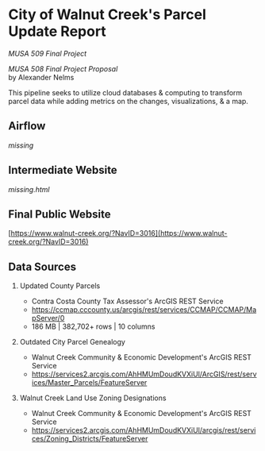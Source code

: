 # City of Walnut Creek's Parcel Update Report
*MUSA 509 Final  Project* 

*MUSA 508 Final Project Proposal* <br>by Alexander Nelms

This pipeline seeks to utilize cloud databases & computing to transform parcel data while adding metrics on the changes, visualizations, & a map.  

## Airflow 
*missing*

## Intermediate Website
*missing.html*

## Final Public Website
[https://www.walnut-creek.org/?NavID=3016](https://www.walnut-creek.org/?NavID=3016)

## Data Sources
1. Updated County Parcels
    * Contra Costa County Tax Assessor's ArcGIS REST Service
    * https://ccmap.cccounty.us/arcgis/rest/services/CCMAP/CCMAP/MapServer/0
    * 186 MB | 382,702+ rows | 10 columns

2. Outdated City Parcel Genealogy 
    * Walnut Creek Community & Economic Development's ArcGIS REST Service
    * https://services2.arcgis.com/AhHMUmDoudKVXiUl/ArcGIS/rest/services/Master_Parcels/FeatureServer

3. Walnut Creek Land Use Zoning Designations
    * Walnut Creek Community & Economic Development's ArcGIS REST Service
    * https://services2.arcgis.com/AhHMUmDoudKVXiUl/arcgis/rest/services/Zoning_Districts/FeatureServer
